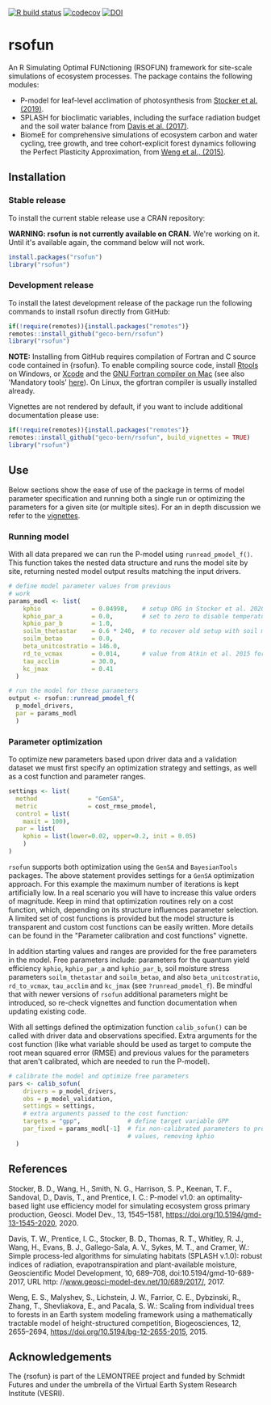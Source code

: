 [![R build status](https://github.com/geco-bern/rsofun/workflows/R-CMD-check/badge.svg)](https://github.com/geco-bern/rsofun/actions)
[![codecov](https://codecov.io/gh/geco-bern/rsofun/branch/master/graph/badge.svg)](https://app.codecov.io/gh/geco-bern/rsofun)
[![DOI](https://zenodo.org/badge/DOI/10.5281/zenodo.3712928.svg)](https://doi.org/10.5281/zenodo.3712928)

# rsofun

An R Simulating Optimal FUNctioning (RSOFUN) framework for site-scale simulations of ecosystem processes. The package contains the following modules:

- P-model for leaf-level acclimation of photosynthesis from [Stocker et al. (2019)](https://gmd.copernicus.org/preprints/gmd-2019-200/).
- SPLASH for bioclimatic variables, including the surface radiation budget and the soil water balance from [Davis et al. (2017)](https://doi.org/10.5194/gmd-10-689-2017).
- BiomeE for comprehensive simulations of ecosystem carbon and water cycling, tree growth, and tree cohort-explicit forest dynamics following the Perfect Plasticity Approximation, from [Weng et al., (2015)](https://doi.org/10.5194/bg-12-2655-2015).

## Installation

### Stable release

To install the current stable release use a CRAN repository:

**WARNING: rsofun is not currently available on CRAN.** We're working on it. Until it's available again, the command below will not work.

``` r
install.packages("rsofun")
library("rsofun")
```

### Development release

To install the latest development release of the package run the following commands to install rsofun directly from GitHub:

``` r
if(!require(remotes)){install.packages("remotes")}
remotes::install_github("geco-bern/rsofun")
library("rsofun")
```

**NOTE:** Installing from GitHub requires compilation of Fortran and C source code contained in {rsofun}. To enable compiling source code, install [Rtools](https://cran.r-project.org/bin/windows/Rtools/) on Windows, or [Xcode](https://developer.apple.com/xcode/) and the [GNU Fortran compiler on Mac](https://github.com/fxcoudert/gfortran-for-macOS) (see also 'Mandatory tools' [here](https://mac.r-project.org/tools/)). On Linux, the gfortran compiler is usually installed already.


Vignettes are not rendered by default, if you want to include additional documentation please use:

``` r
if(!require(remotes)){install.packages("remotes")}
remotes::install_github("geco-bern/rsofun", build_vignettes = TRUE)
library("rsofun")
```

## Use

Below sections show the ease of use of the package in terms of model parameter specification and running both a single run or optimizing the parameters for a given site (or multiple sites). For an in depth discussion we refer to the [vignettes](https://geco-bern.github.io/rsofun/articles/).

### Running model

With all data prepared we can run the P-model using `runread_pmodel_f()`. This function takes the nested data structure and runs the model site by site, returning nested model output results matching the input drivers.

``` r
# define model parameter values from previous
# work
params_modl <- list(
    kphio              = 0.04998,    # setup ORG in Stocker et al. 2020 GMD
    kphio_par_a        = 0.0,        # set to zero to disable temperature-dependence of kphio
    kphio_par_b        = 1.0,
    soilm_thetastar    = 0.6 * 240,  # to recover old setup with soil moisture stress
    soilm_betao        = 0.0,
    beta_unitcostratio = 146.0,
    rd_to_vcmax        = 0.014,      # value from Atkin et al. 2015 for C3 herbaceous
    tau_acclim         = 30.0,
    kc_jmax            = 0.41
  )

# run the model for these parameters
output <- rsofun::runread_pmodel_f(
  p_model_drivers,
  par = params_modl
  )
```

### Parameter optimization

To optimize new parameters based upon driver data and a validation dataset we must first specify an optimization strategy and settings, as well as a cost function and parameter ranges.

``` r
settings <- list(
  method              = "GenSA",
  metric              = cost_rmse_pmodel,
  control = list(
    maxit = 100),
  par = list(
    kphio = list(lower=0.02, upper=0.2, init = 0.05)
    )
)
```

`rsofun` supports both optimization using the `GenSA` and `BayesianTools` packages. The above statement provides settings for a `GenSA` optimization approach. For this example the maximum number of iterations is kept artificially low. In a real scenario you will have to increase this value orders of magnitude. Keep in mind that optimization routines rely on a cost function, which, depending on its structure influences parameter selection. A limited set of cost functions is provided but the model structure is transparent and custom cost functions can be easily written. More details can be found in the "Parameter calibration and cost functions" vignette.

In addition starting values and ranges are provided for the free parameters in the model. Free parameters include: parameters for the quantum yield efficiency `kphio`, `kphio_par_a` and `kphio_par_b`, soil moisture stress parameters `soilm_thetastar` and `soilm_betao`, and also `beta_unitcostratio`, `rd_to_vcmax`, `tau_acclim` and `kc_jmax` (see `?runread_pmodel_f`). Be mindful that with newer versions of `rsofun` additional parameters might be introduced, so re-check vignettes and function documentation when updating existing code.

With all settings defined the optimization function `calib_sofun()` can be called with driver data and observations specified. Extra arguments for the cost function (like what variable should be used as target to compute the root mean squared error (RMSE) and previous values for the parameters that aren't calibrated, which are needed to run the P-model).

``` r
# calibrate the model and optimize free parameters
pars <- calib_sofun(
    drivers = p_model_drivers,  
    obs = p_model_validation,
    settings = settings,
    # extra arguments passed to the cost function:
    targets = "gpp",             # define target variable GPP
    par_fixed = params_modl[-1]  # fix non-calibrated parameters to previous 
                                 # values, removing kphio
  )
```

## References

Stocker, B. D., Wang, H., Smith, N. G., Harrison, S. P., Keenan, T. F., Sandoval, D., Davis, T., and Prentice, I. C.: P-model v1.0: an optimality-based light use efficiency model for simulating ecosystem gross primary production, Geosci. Model Dev., 13, 1545–1581, https://doi.org/10.5194/gmd-13-1545-2020, 2020.

Davis, T. W., Prentice, I. C., Stocker, B. D., Thomas, R. T., Whitley, R. J., Wang, H., Evans, B. J., Gallego-Sala, A. V., Sykes, M. T., and Cramer, W.: Simple process-led algorithms for simulating habitats (SPLASH v.1.0): robust indices of radiation, evapotranspiration and plant-available moisture, Geoscientific Model Development, 10, 689–708, doi:10.5194/gmd-10-689-2017, URL http: //www.geosci-model-dev.net/10/689/2017/, 2017.

Weng, E. S., Malyshev, S., Lichstein, J. W., Farrior, C. E., Dybzinski, R., Zhang, T., Shevliakova, E., and Pacala, S. W.: Scaling from individual trees to forests in an Earth system modeling framework using a mathematically tractable model of height-structured competition, Biogeosciences, 12, 2655–2694, https://doi.org/10.5194/bg-12-2655-2015, 2015.

## Acknowledgements

The {rsofun} is part of the LEMONTREE project and funded by Schmidt Futures and under the umbrella of the Virtual Earth System Research Institute (VESRI).
